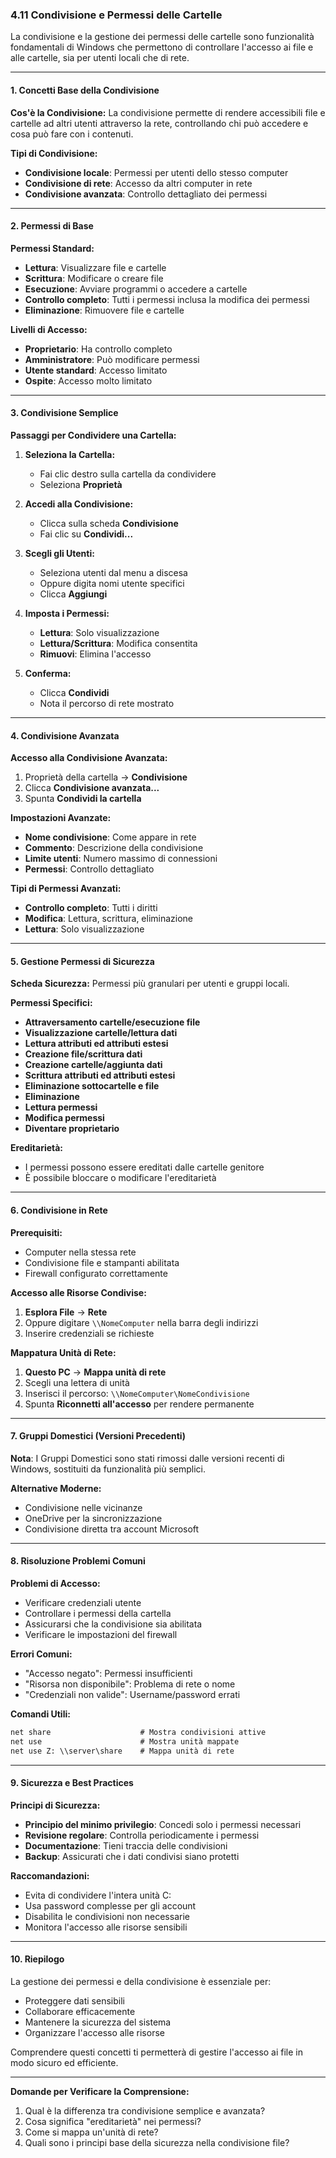 ### **4.11 Condivisione e Permessi delle Cartelle**

La condivisione e la gestione dei permessi delle cartelle sono funzionalità fondamentali di Windows che permettono di controllare l'accesso ai file e alle cartelle, sia per utenti locali che di rete.

---

#### **1. Concetti Base della Condivisione**

**Cos'è la Condivisione:**
La condivisione permette di rendere accessibili file e cartelle ad altri utenti attraverso la rete, controllando chi può accedere e cosa può fare con i contenuti.

**Tipi di Condivisione:**
- **Condivisione locale**: Permessi per utenti dello stesso computer
- **Condivisione di rete**: Accesso da altri computer in rete
- **Condivisione avanzata**: Controllo dettagliato dei permessi

---

#### **2. Permessi di Base**

**Permessi Standard:**
- **Lettura**: Visualizzare file e cartelle
- **Scrittura**: Modificare o creare file
- **Esecuzione**: Avviare programmi o accedere a cartelle
- **Controllo completo**: Tutti i permessi inclusa la modifica dei permessi
- **Eliminazione**: Rimuovere file e cartelle

**Livelli di Accesso:**
- **Proprietario**: Ha controllo completo
- **Amministratore**: Può modificare permessi
- **Utente standard**: Accesso limitato
- **Ospite**: Accesso molto limitato

---

#### **3. Condivisione Semplice**

**Passaggi per Condividere una Cartella:**

1. **Seleziona la Cartella:**
   - Fai clic destro sulla cartella da condividere
   - Seleziona **Proprietà**

2. **Accedi alla Condivisione:**
   - Clicca sulla scheda **Condivisione**
   - Fai clic su **Condividi...**

3. **Scegli gli Utenti:**
   - Seleziona utenti dal menu a discesa
   - Oppure digita nomi utente specifici
   - Clicca **Aggiungi**

4. **Imposta i Permessi:**
   - **Lettura**: Solo visualizzazione
   - **Lettura/Scrittura**: Modifica consentita
   - **Rimuovi**: Elimina l'accesso

5. **Conferma:**
   - Clicca **Condividi**
   - Nota il percorso di rete mostrato

---

#### **4. Condivisione Avanzata**

**Accesso alla Condivisione Avanzata:**
1. Proprietà della cartella → **Condivisione**
2. Clicca **Condivisione avanzata...**
3. Spunta **Condividi la cartella**

**Impostazioni Avanzate:**
- **Nome condivisione**: Come appare in rete
- **Commento**: Descrizione della condivisione
- **Limite utenti**: Numero massimo di connessioni
- **Permessi**: Controllo dettagliato

**Tipi di Permessi Avanzati:**
- **Controllo completo**: Tutti i diritti
- **Modifica**: Lettura, scrittura, eliminazione
- **Lettura**: Solo visualizzazione

---

#### **5. Gestione Permessi di Sicurezza**

**Scheda Sicurezza:**
Permessi più granulari per utenti e gruppi locali.

**Permessi Specifici:**
- **Attraversamento cartelle/esecuzione file**
- **Visualizzazione cartelle/lettura dati**
- **Lettura attributi ed attributi estesi**
- **Creazione file/scrittura dati**
- **Creazione cartelle/aggiunta dati**
- **Scrittura attributi ed attributi estesi**
- **Eliminazione sottocartelle e file**
- **Eliminazione**
- **Lettura permessi**
- **Modifica permessi**
- **Diventare proprietario**

**Ereditarietà:**
- I permessi possono essere ereditati dalle cartelle genitore
- È possibile bloccare o modificare l'ereditarietà

---

#### **6. Condivisione in Rete**

**Prerequisiti:**
- Computer nella stessa rete
- Condivisione file e stampanti abilitata
- Firewall configurato correttamente

**Accesso alle Risorse Condivise:**
1. **Esplora File** → **Rete**
2. Oppure digitare `\\NomeComputer` nella barra degli indirizzi
3. Inserire credenziali se richieste

**Mappatura Unità di Rete:**
1. **Questo PC** → **Mappa unità di rete**
2. Scegli una lettera di unità
3. Inserisci il percorso: `\\NomeComputer\NomeCondivisione`
4. Spunta **Riconnetti all'accesso** per rendere permanente

---

#### **7. Gruppi Domestici (Versioni Precedenti)**

**Nota**: I Gruppi Domestici sono stati rimossi dalle versioni recenti di Windows, sostituiti da funzionalità più semplici.

**Alternative Moderne:**
- Condivisione nelle vicinanze
- OneDrive per la sincronizzazione
- Condivisione diretta tra account Microsoft

---

#### **8. Risoluzione Problemi Comuni**

**Problemi di Accesso:**
- Verificare credenziali utente
- Controllare i permessi della cartella
- Assicurarsi che la condivisione sia abilitata
- Verificare le impostazioni del firewall

**Errori Comuni:**
- "Accesso negato": Permessi insufficienti
- "Risorsa non disponibile": Problema di rete o nome
- "Credenziali non valide": Username/password errati

**Comandi Utili:**
```cmd
net share                    # Mostra condivisioni attive
net use                      # Mostra unità mappate
net use Z: \\server\share    # Mappa unità di rete
```

---

#### **9. Sicurezza e Best Practices**

**Principi di Sicurezza:**
- **Principio del minimo privilegio**: Concedi solo i permessi necessari
- **Revisione regolare**: Controlla periodicamente i permessi
- **Documentazione**: Tieni traccia delle condivisioni
- **Backup**: Assicurati che i dati condivisi siano protetti

**Raccomandazioni:**
- Evita di condividere l'intera unità C:
- Usa password complesse per gli account
- Disabilita le condivisioni non necessarie
- Monitora l'accesso alle risorse sensibili

---

#### **10. Riepilogo**

La gestione dei permessi e della condivisione è essenziale per:
- Proteggere dati sensibili
- Collaborare efficacemente
- Mantenere la sicurezza del sistema
- Organizzare l'accesso alle risorse

Comprendere questi concetti ti permetterà di gestire l'accesso ai file in modo sicuro ed efficiente.

---

**Domande per Verificare la Comprensione:**
1. Qual è la differenza tra condivisione semplice e avanzata?
2. Cosa significa "ereditarietà" nei permessi?
3. Come si mappa un'unità di rete?
4. Quali sono i principi base della sicurezza nella condivisione file?